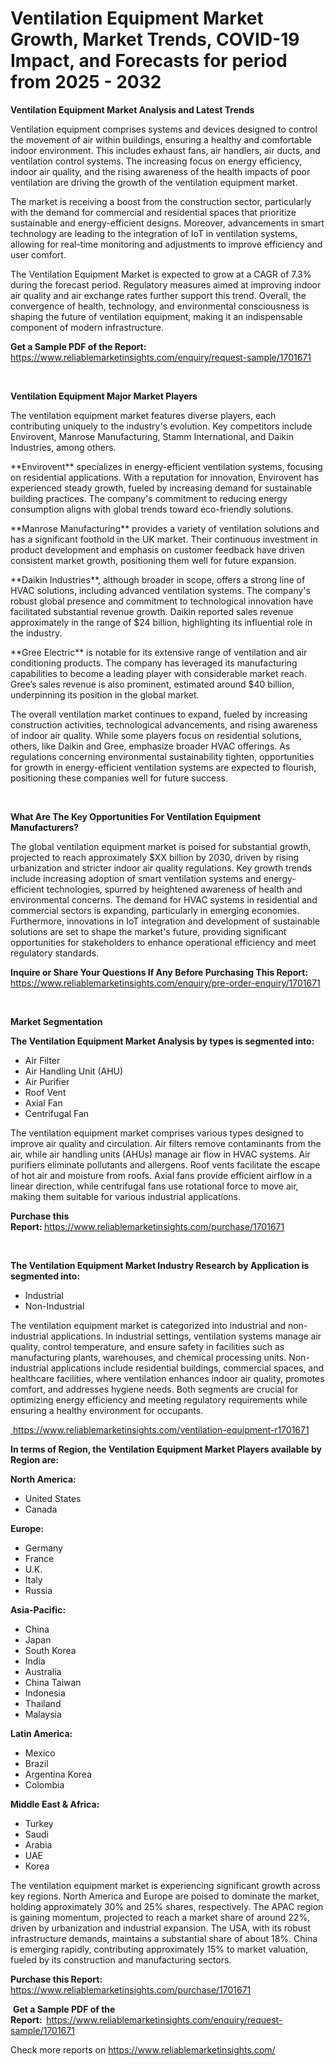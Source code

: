 <p><h1>Ventilation Equipment Market Growth, Market Trends, COVID-19 Impact, and Forecasts for period from 2025 - 2032</h1></p><p><strong>Ventilation Equipment Market Analysis and Latest Trends</strong></p>
<p><p>Ventilation equipment comprises systems and devices designed to control the movement of air within buildings, ensuring a healthy and comfortable indoor environment. This includes exhaust fans, air handlers, air ducts, and ventilation control systems. The increasing focus on energy efficiency, indoor air quality, and the rising awareness of the health impacts of poor ventilation are driving the growth of the ventilation equipment market.</p><p>The market is receiving a boost from the construction sector, particularly with the demand for commercial and residential spaces that prioritize sustainable and energy-efficient designs. Moreover, advancements in smart technology are leading to the integration of IoT in ventilation systems, allowing for real-time monitoring and adjustments to improve efficiency and user comfort. </p><p>The Ventilation Equipment Market is expected to grow at a CAGR of 7.3% during the forecast period. Regulatory measures aimed at improving indoor air quality and air exchange rates further support this trend. Overall, the convergence of health, technology, and environmental consciousness is shaping the future of ventilation equipment, making it an indispensable component of modern infrastructure.</p></p>
<p><strong>Get a Sample PDF of the Report:&nbsp;</strong> <a href="https://www.reliablemarketinsights.com/enquiry/request-sample/1701671?utm_campaign=2347&utm_medium=2&utm_source=Github&utm_content=ia&utm_term=16022025&utm_id=ventilation-equipment">https://www.reliablemarketinsights.com/enquiry/request-sample/1701671</a></p>
<p>&nbsp;</p>
<p><strong>Ventilation Equipment Major Market Players</strong></p>
<p><p>The ventilation equipment market features diverse players, each contributing uniquely to the industry's evolution. Key competitors include Envirovent, Manrose Manufacturing, Stamm International, and Daikin Industries, among others.</p><p>**Envirovent** specializes in energy-efficient ventilation systems, focusing on residential applications. With a reputation for innovation, Envirovent has experienced steady growth, fueled by increasing demand for sustainable building practices. The company's commitment to reducing energy consumption aligns with global trends toward eco-friendly solutions.</p><p>**Manrose Manufacturing** provides a variety of ventilation solutions and has a significant foothold in the UK market. Their continuous investment in product development and emphasis on customer feedback have driven consistent market growth, positioning them well for future expansion.</p><p>**Daikin Industries**, although broader in scope, offers a strong line of HVAC solutions, including advanced ventilation systems. The company's robust global presence and commitment to technological innovation have facilitated substantial revenue growth. Daikin reported sales revenue approximately in the range of $24 billion, highlighting its influential role in the industry.</p><p>**Gree Electric** is notable for its extensive range of ventilation and air conditioning products. The company has leveraged its manufacturing capabilities to become a leading player with considerable market reach. Gree’s sales revenue is also prominent, estimated around $40 billion, underpinning its position in the global market.</p><p>The overall ventilation market continues to expand, fueled by increasing construction activities, technological advancements, and rising awareness of indoor air quality. While some players focus on residential solutions, others, like Daikin and Gree, emphasize broader HVAC offerings. As regulations concerning environmental sustainability tighten, opportunities for growth in energy-efficient ventilation systems are expected to flourish, positioning these companies well for future success.</p></p>
<p>&nbsp;</p>
<p><strong>What Are The Key Opportunities For Ventilation Equipment Manufacturers?</strong></p>
<p><p>The global ventilation equipment market is poised for substantial growth, projected to reach approximately $XX billion by 2030, driven by rising urbanization and stricter indoor air quality regulations. Key growth trends include increasing adoption of smart ventilation systems and energy-efficient technologies, spurred by heightened awareness of health and environmental concerns. The demand for HVAC systems in residential and commercial sectors is expanding, particularly in emerging economies. Furthermore, innovations in IoT integration and development of sustainable solutions are set to shape the market's future, providing significant opportunities for stakeholders to enhance operational efficiency and meet regulatory standards.</p></p>
<p><strong>Inquire or Share Your Questions If Any Before Purchasing This Report:</strong> <a href="https://www.reliablemarketinsights.com/enquiry/pre-order-enquiry/1701671?utm_campaign=2347&utm_medium=2&utm_source=Github&utm_content=ia&utm_term=16022025&utm_id=ventilation-equipment">https://www.reliablemarketinsights.com/enquiry/pre-order-enquiry/1701671</a></p>
<p>&nbsp;</p>
<p><strong>Market Segmentation</strong></p>
<p><strong>The Ventilation Equipment Market Analysis by types is segmented into:</strong></p>
<p><ul><li>Air Filter</li><li>Air Handling Unit (AHU)</li><li>Air Purifier</li><li>Roof Vent</li><li>Axial Fan</li><li>Centrifugal Fan</li></ul></p>
<p><p>The ventilation equipment market comprises various types designed to improve air quality and circulation. Air filters remove contaminants from the air, while air handling units (AHUs) manage air flow in HVAC systems. Air purifiers eliminate pollutants and allergens. Roof vents facilitate the escape of hot air and moisture from roofs. Axial fans provide efficient airflow in a linear direction, while centrifugal fans use rotational force to move air, making them suitable for various industrial applications.</p></p>
<p><strong>Purchase this Report:&nbsp;</strong><a href="https://www.reliablemarketinsights.com/purchase/1701671?utm_campaign=2347&utm_medium=2&utm_source=Github&utm_content=ia&utm_term=16022025&utm_id=ventilation-equipment">https://www.reliablemarketinsights.com/purchase/1701671</a></p>
<p>&nbsp;</p>
<p><strong>The Ventilation Equipment Market Industry Research by Application is segmented into:</strong></p>
<p><ul><li>Industrial</li><li>Non-Industrial</li></ul></p>
<p><p>The ventilation equipment market is categorized into industrial and non-industrial applications. In industrial settings, ventilation systems manage air quality, control temperature, and ensure safety in facilities such as manufacturing plants, warehouses, and chemical processing units. Non-industrial applications include residential buildings, commercial spaces, and healthcare facilities, where ventilation enhances indoor air quality, promotes comfort, and addresses hygiene needs. Both segments are crucial for optimizing energy efficiency and meeting regulatory requirements while ensuring a healthy environment for occupants.</p></p>
<p><a href="https://www.reliablemarketinsights.com/ventilation-equipment-r1701671?utm_campaign=2347&utm_medium=2&utm_source=Github&utm_content=ia&utm_term=16022025&utm_id=ventilation-equipment">&nbsp;https://www.reliablemarketinsights.com/ventilation-equipment-r1701671</a></p>
<p><strong>In terms of Region, the Ventilation Equipment Market Players available by Region are:</strong></p>
<p>
    <p> <strong> North America: </strong>
        <ul>
            <li>United States</li>
            <li>Canada</li>
        </ul>
        </p> 
    <p> <strong> Europe: </strong>
        <ul>
            <li>Germany</li>
            <li>France</li>
            <li>U.K.</li>
            <li>Italy</li>
            <li>Russia</li>
        </ul>
        </p> 
    <p> <strong> Asia-Pacific: </strong>
        <ul>
            <li>China</li>
            <li>Japan</li>
            <li>South Korea</li>
            <li>India</li>
            <li>Australia</li>
            <li>China Taiwan</li>
            <li>Indonesia</li>
            <li>Thailand</li>
            <li>Malaysia</li>
        </ul>
        </p> 
    <p> <strong> Latin America: </strong>
        <ul>
            <li>Mexico</li>
            <li>Brazil</li>
            <li>Argentina Korea</li>
            <li>Colombia</li>
        </ul>
        </p> 
    <p> <strong> Middle East & Africa: </strong>
        <ul>
            <li>Turkey</li>
            <li>Saudi</li>
            <li>Arabia</li>
            <li>UAE</li>
            <li>Korea</li>
        </ul>
    </p>
    </p>
<p><p>The ventilation equipment market is experiencing significant growth across key regions. North America and Europe are poised to dominate the market, holding approximately 30% and 25% shares, respectively. The APAC region is gaining momentum, projected to reach a market share of around 22%, driven by urbanization and industrial expansion. The USA, with its robust infrastructure demands, maintains a substantial share of about 18%. China is emerging rapidly, contributing approximately 15% to market valuation, fueled by its construction and manufacturing sectors.</p></p>
<p><strong>Purchase this Report: </strong><a href="https://www.reliablemarketinsights.com/purchase/1701671?utm_campaign=2347&utm_medium=2&utm_source=Github&utm_content=ia&utm_term=16022025&utm_id=ventilation-equipment">https://www.reliablemarketinsights.com/purchase/1701671</a></p>
<p>&nbsp;<strong>Get a Sample PDF of the Report:&nbsp;&nbsp;</strong><a href="https://www.reliablemarketinsights.com/enquiry/request-sample/1701671?utm_campaign=2347&utm_medium=2&utm_source=Github&utm_content=ia&utm_term=16022025&utm_id=ventilation-equipment">https://www.reliablemarketinsights.com/enquiry/request-sample/1701671</a></p>
<p><strong></strong></p>
<p>Check more reports on <a href="https://www.reliablemarketinsights.com/?utm_campaign=2347&utm_medium=2&utm_source=Github&utm_content=ia&utm_term=16022025&utm_id=ventilation-equipment">https://www.reliablemarketinsights.com/</a></p>